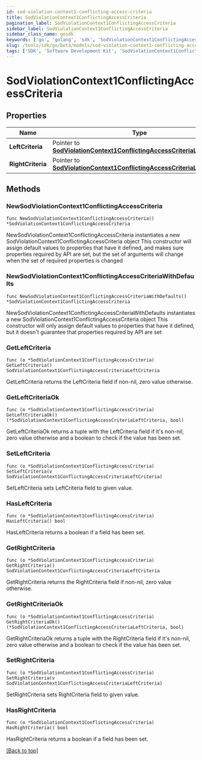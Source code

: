 ```yaml
---
id: sod-violation-context1-conflicting-access-criteria
title: SodViolationContext1ConflictingAccessCriteria
pagination_label: SodViolationContext1ConflictingAccessCriteria
sidebar_label: SodViolationContext1ConflictingAccessCriteria
sidebar_class_name: gosdk
keywords: ['go', 'golang', 'sdk', 'SodViolationContext1ConflictingAccessCriteria'] 
slug: /tools/sdk/go/beta/models/sod-violation-context1-conflicting-access-criteria
tags: ['SDK', 'Software Development Kit', 'SodViolationContext1ConflictingAccessCriteria']
---
```


# SodViolationContext1ConflictingAccessCriteria

## Properties

Name | Type | Description | Notes
------------ | ------------- | ------------- | -------------
**LeftCriteria** |  Pointer to [**SodViolationContext1ConflictingAccessCriteriaLeftCriteria**](sod-violation-context1-conflicting-access-criteria-left-criteria) |  | [optional] 
**RightCriteria** |  Pointer to [**SodViolationContext1ConflictingAccessCriteriaLeftCriteria**](sod-violation-context1-conflicting-access-criteria-left-criteria) |  | [optional] 

## Methods

### NewSodViolationContext1ConflictingAccessCriteria

`func NewSodViolationContext1ConflictingAccessCriteria() *SodViolationContext1ConflictingAccessCriteria`

NewSodViolationContext1ConflictingAccessCriteria instantiates a new SodViolationContext1ConflictingAccessCriteria object
This constructor will assign default values to properties that have it defined,
and makes sure properties required by API are set, but the set of arguments
will change when the set of required properties is changed

### NewSodViolationContext1ConflictingAccessCriteriaWithDefaults

`func NewSodViolationContext1ConflictingAccessCriteriaWithDefaults() *SodViolationContext1ConflictingAccessCriteria`

NewSodViolationContext1ConflictingAccessCriteriaWithDefaults instantiates a new SodViolationContext1ConflictingAccessCriteria object
This constructor will only assign default values to properties that have it defined,
but it doesn't guarantee that properties required by API are set

### GetLeftCriteria

`func (o *SodViolationContext1ConflictingAccessCriteria) GetLeftCriteria() SodViolationContext1ConflictingAccessCriteriaLeftCriteria`

GetLeftCriteria returns the LeftCriteria field if non-nil, zero value otherwise.

### GetLeftCriteriaOk

`func (o *SodViolationContext1ConflictingAccessCriteria) GetLeftCriteriaOk() (*SodViolationContext1ConflictingAccessCriteriaLeftCriteria, bool)`

GetLeftCriteriaOk returns a tuple with the LeftCriteria field if it's non-nil, zero value otherwise
and a boolean to check if the value has been set.

### SetLeftCriteria

`func (o *SodViolationContext1ConflictingAccessCriteria) SetLeftCriteria(v SodViolationContext1ConflictingAccessCriteriaLeftCriteria)`

SetLeftCriteria sets LeftCriteria field to given value.

### HasLeftCriteria

`func (o *SodViolationContext1ConflictingAccessCriteria) HasLeftCriteria() bool`

HasLeftCriteria returns a boolean if a field has been set.

### GetRightCriteria

`func (o *SodViolationContext1ConflictingAccessCriteria) GetRightCriteria() SodViolationContext1ConflictingAccessCriteriaLeftCriteria`

GetRightCriteria returns the RightCriteria field if non-nil, zero value otherwise.

### GetRightCriteriaOk

`func (o *SodViolationContext1ConflictingAccessCriteria) GetRightCriteriaOk() (*SodViolationContext1ConflictingAccessCriteriaLeftCriteria, bool)`

GetRightCriteriaOk returns a tuple with the RightCriteria field if it's non-nil, zero value otherwise
and a boolean to check if the value has been set.

### SetRightCriteria

`func (o *SodViolationContext1ConflictingAccessCriteria) SetRightCriteria(v SodViolationContext1ConflictingAccessCriteriaLeftCriteria)`

SetRightCriteria sets RightCriteria field to given value.

### HasRightCriteria

`func (o *SodViolationContext1ConflictingAccessCriteria) HasRightCriteria() bool`

HasRightCriteria returns a boolean if a field has been set.


[[Back to top]](#) 


